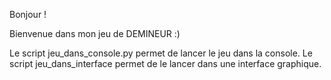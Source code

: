 Bonjour ! 

Bienvenue dans mon jeu de DEMINEUR :)

Le script jeu_dans_console.py permet de lancer le jeu dans la console. 
Le script jeu_dans_interface permet de le lancer dans une interface graphique.


